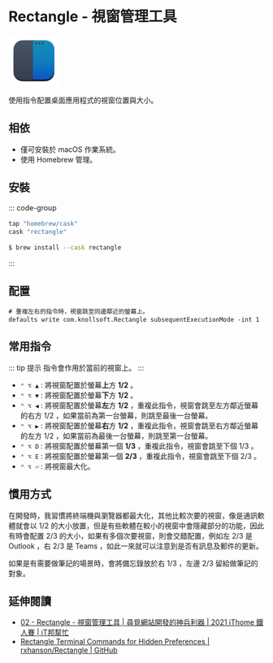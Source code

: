 # Rectangle - 視窗管理工具

<p><img src="./assets/cover.png" style="height: 100px;" /></p>

使用指令配置桌面應用程式的視窗位置與大小。

## 相依

* 僅可安裝於 macOS 作業系統。
* 使用 Homebrew 管理。

## 安裝

::: code-group

```ruby [Brewfile]
tap "homebrew/cask"
cask "rectangle"
```

```sh [Homebrew]
$ brew install --cask rectangle
```

:::

## 配置

```shellscript 
# 重複左右的指令時，視窗跳至同邊鄰近的螢幕上。
defaults write com.knollsoft.Rectangle subsequentExecutionMode -int 1
```

## 常用指令

::: tip 提示
指令會作用於當前的視窗上。
:::

* `⌃ ⌥ ▲` : 將視窗配置於螢幕**上**方 **1/2** 。
* `⌃ ⌥ ▼` : 將視窗配置於螢幕**下**方 **1/2** 。
* `⌃ ⌥ ◀︎` : 將視窗配置於螢幕**左**方 **1/2** ，重複此指令，視窗會跳至左方鄰近螢幕的右方 1/2 ，如果當前為第一台螢幕，則跳至最後一台螢幕。
* `⌃ ⌥ ▶︎` : 將視窗配置於螢幕**右**方 **1/2** ，重複此指令，視窗會跳至右方鄰近螢幕的左方 1/2 ，如果當前為最後一台螢幕，則跳至第一台螢幕。
* `⌃ ⌥ D` : 將視窗配置於螢幕第一個 **1/3** ，重複此指令，視窗會跳至下個 1/3 。
* `⌃ ⌥ E` : 將視窗配置於螢幕第一個 **2/3** ，重複此指令，視窗會跳至下個 2/3 。
* `⌃ ⌥ ⏎` : 將視窗最大化。

## 慣用方式

在開發時，我習慣將終端機與瀏覽器都最大化，其他比較次要的視窗，像是通訊軟體就會以 1/2 的大小放置，但是有些軟體在較小的視窗中會隱藏部分的功能，因此有時會配置 2/3 的大小，如果有多個次要視窗，則會交錯配置，例如左 2/3 是 Outlook ，右 2/3 是 Teams ，如此一來就可以注意到是否有訊息及郵件的更新。

如果是有需要做筆記的場景時，會將備忘錄放於右 1/3 ，左邊 2/3 留給做筆記的對象。

## 延伸閱讀

* [02 - Rectangle - 視窗管理工具 | 尋覓網站開發的神兵利器 | 2021 iThome 鐵人賽 | iT邦幫忙](https://ithelp.ithome.com.tw/articles/10266526)
* [Rectangle Terminal Commands for Hidden Preferences | rxhanson/Rectangle | GitHub](https://github.com/rxhanson/Rectangle/blob/master/TerminalCommands.md)
